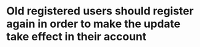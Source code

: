 # Old registered users should register again in order to make the update take effect in their account